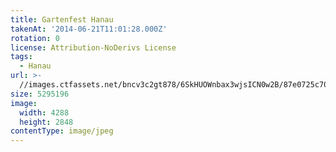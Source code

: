 ```yaml
---
title: Gartenfest Hanau
takenAt: '2014-06-21T11:01:28.000Z'
rotation: 0
license: Attribution-NoDerivs License
tags:
  - Hanau
url: >-
  //images.ctfassets.net/bncv3c2gt878/6SkHUOWnbax3wjsICN0w2B/87e0725c70d8ea808886de62f0176eab/gartenfest-hanau_14286222169_o
size: 5295196
image:
  width: 4288
  height: 2848
contentType: image/jpeg
---
```


